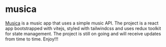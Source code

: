# musica
[Musica](https://musica-sandy.vercel.app/) is a music app that uses a simple music API. The project is a react app bootstrapped with vitejs, styled with tailwindcss and uses redux toolkit for state management. The project is still on going and will receive updates from time to time. Enjoy!!!
